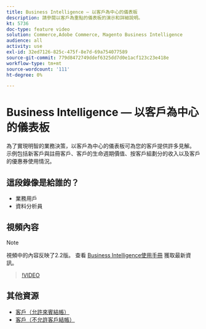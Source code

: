 ```yaml
---
title: Business Intelligence — 以客戶為中心的儀表板
description: 請參閱以客戶為重點的儀表板的演示和詳細說明。
kt: 5736
doc-type: feature video
solution: Commerce,Adobe Commerce, Magento Business Intelligence
audience: all
activity: use
exl-id: 32ed7126-825c-475f-8e7d-69a754077589
source-git-commit: 779d8472749ddef6325dd7d0e1acf123c23e418e
workflow-type: tm+mt
source-wordcount: '111'
ht-degree: 0%

---
```


# Business Intelligence — 以客戶為中心的儀表板

為了實現明智的業務決策，以客戶為中心的儀表板可為您的客戶提供許多見解。 示例包括新客戶與註冊客戶、客戶的生命週期價值、按客戶組劃分的收入以及客戶的優惠券使用情況。

## 這段錄像是給誰的？

- 業務用戶
- 資料分析員

## 視頻內容

>[!NOTE]
>
>視頻中的內容反映了2.2版。 查看 [Business Intelligence使用手冊](https://docs.magento.com/mbi/) 獲取最新資訊。

>[!VIDEO](https://video.tv.adobe.com/v/35990?quality=12&learn=on)

## 其他資源

- [客戶（允許來賓結帳）](https://docs.magento.com/mbi/data-user/dashboards/dashboards-pro.html#customers-guest-checkout-allowed)
- [客戶（不允許客戶結帳）](https://docs.magento.com/mbi/data-user/dashboards/dashboards-pro.html#customers-no-guest-checkout-allowed)
